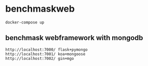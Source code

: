 # benchmaskweb
```
docker-compose up
```
## benchmask webframework with mongodb
```
http://localhost:7000/ flask+pymongo
http://localhost:7001/ koa+mongoose
http://localhost:7002/ gin+mgo
```

